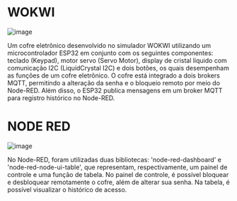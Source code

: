 # WOKWI
![image](https://github.com/AlvesAlbano/CofreWokwi/assets/148901882/e6e611b5-2696-40e6-a64b-6f2c10ec7fdb) 

Um cofre eletrônico desenvolvido no simulador WOKWI utilizando um microcontrolador ESP32 em conjunto com os seguintes componentes: teclado (Keypad), motor servo (Servo Motor), display de cristal líquido com comunicação I2C (LiquidCrystal I2C) e dois botões, os quais desempenham as funções de um cofre eletrônico. O cofre está integrado a dois brokers MQTT, permitindo a alteração da senha e o bloqueio remoto por meio do Node-RED. Além disso, o ESP32 publica mensagens em um broker MQTT para registro histórico no Node-RED.


# NODE RED
![image](https://github.com/AlvesAlbano/CofreWokwi/assets/148901882/fada0ae5-d3d8-4665-b8ea-0b7958d81147)

No Node-RED, foram utilizadas duas bibliotecas: 'node-red-dashboard' e 'node-red-node-ui-table', que representam, respectivamente, um painel de controle e uma função de tabela. No painel de controle, é possível bloquear e desbloquear remotamente o cofre, além de alterar sua senha. Na tabela, é possível visualizar o histórico de acesso.
